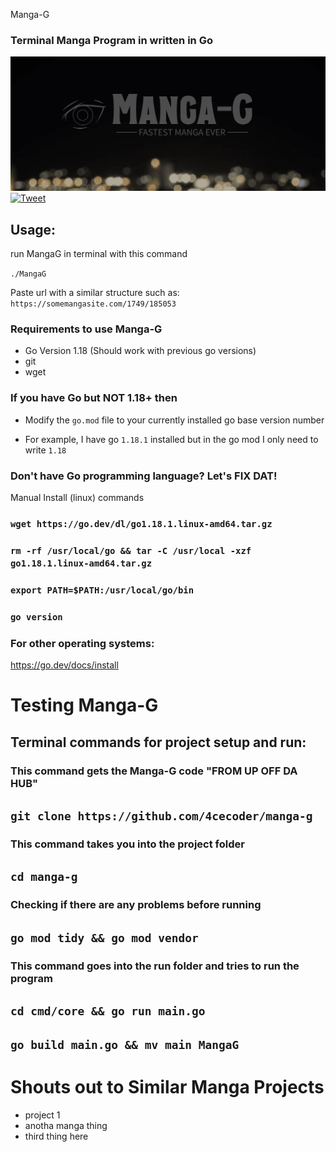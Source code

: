 Manga-G 

 ### Terminal Manga Program in written in Go

![Manga G Logo](manga-g.png "MangaG")
[![Tweet](https://img.shields.io/twitter/url/http/shields.io.svg?style=social)](https://twitter.com/intent/tweet?text=Get%20over%20170%20free%20design%20blocks%20based%20on%20Bootstrap%204&url=https://www.github.com/4cecoder/manga-g&via=froala&hashtags=bootstrap,design,templates,blocks,developers)

## Usage:

run MangaG in terminal with this command

`./MangaG`

Paste url with a similar structure such as: `https://somemangasite.com/1749/185053`

### Requirements to use Manga-G
 - Go Version 1.18 (Should work with previous go versions)
 - git
 - wget 
 
### If you have Go but NOT 1.18+ then

- Modify the `go.mod` file to your currently installed go base version number

- For example, I have go `1.18.1` installed but in the go mod I only need to write `1.18`

### Don't have Go programming language? Let's FIX DAT!

Manual Install (linux) commands

### `wget https://go.dev/dl/go1.18.1.linux-amd64.tar.gz`

### `rm -rf /usr/local/go && tar -C /usr/local -xzf go1.18.1.linux-amd64.tar.gz`

### `export PATH=$PATH:/usr/local/go/bin`

### `go version`

### For other operating systems:
https://go.dev/docs/install



# Testing Manga-G

## Terminal commands for project setup and run:

### This command gets the Manga-G code "FROM UP OFF DA HUB"

## `git clone https://github.com/4cecoder/manga-g`

### This command takes you into the project folder

## `cd manga-g`

### Checking if there are any problems before running 

## `go mod tidy && go mod vendor`

### This command goes into the run folder and tries to run the program

## `cd cmd/core && go run main.go`

## `go build main.go && mv main MangaG`


# Shouts out to Similar Manga Projects
<Your manga project github repo LINK here UPON pull request>

- project 1 
- anotha manga thing
- third thing here
